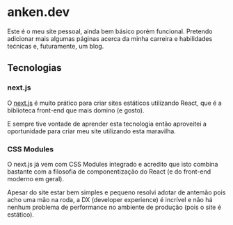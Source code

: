 # anken.dev

Este é o meu site pessoal, ainda bem básico porém funcional. Pretendo adicionar mais
algumas páginas acerca da minha carreira e habilidades tećnicas e, futuramente, um blog.

## Tecnologias

### next.js

O [next.js](https://github.com/vercel/next.js) é muito prático para criar sites estáticos utilizando React, que é a biblioteca front-end que mais domino (e gosto).

E sempre tive vontade de aprender esta tecnologia então aproveitei a oportunidade para criar meu site utilizando esta maravilha.

### CSS Modules

O next.js já vem com CSS Modules integrado e acredito que isto combina bastante com a filosofia de componentização do React (e do front-end moderno em geral).

Apesar do site estar bem simples e pequeno resolvi adotar de antemão pois acho uma mão na roda, a DX (developer experience) é incrível e não há nenhum problema de performance no ambiente de produção (pois o site é estático).